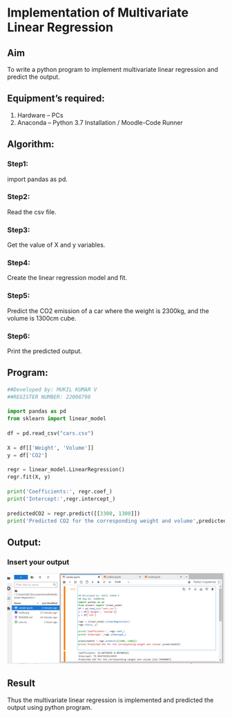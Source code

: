 # Implementation of Multivariate Linear Regression
## Aim
To write a python program to implement multivariate linear regression and predict the output.
## Equipment’s required:
1.	Hardware – PCs
2.	Anaconda – Python 3.7 Installation / Moodle-Code Runner
## Algorithm:
### Step1:
import pandas as pd.
### Step2:
Read the csv file.
### Step3:
Get the value of X and y variables.
### Step4:
Create the linear regression model and fit.
### Step5:
Predict the CO2 emission of a car where the weight is 2300kg, and the volume is 1300cm
cube.
### Step6:
Print the predicted output.

## Program:
```python
##Developed by: MUKIL KUMAR V
##REGISTER NUMBER: 22008798

import pandas as pd
from sklearn import linear_model

df = pd.read_csv("cars.csv")

X = df[['Weight', 'Volume']]
y = df['CO2']

regr = linear_model.LinearRegression()
regr.fit(X, y)

print('Coefficients:', regr.coef_)
print('Intercept:',regr.intercept_)

predictedCO2 = regr.predict([[3300, 1300]])
print('Predicted CO2 for the corresponding weight and volume',predictedCO2)
```
## Output:

### Insert your output
![output](./img/multi%20out.png)
<br>

## Result
Thus the multivariate linear regression is implemented and predicted the output using python program.